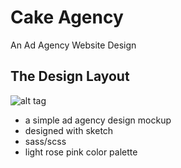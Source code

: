 # Cake Agency
An Ad Agency Website Design

## The Design Layout
![alt tag](https://cloud.githubusercontent.com/assets/16334022/21438687/3a66101e-c83f-11e6-9fb5-36d6ddcd1faa.png)

- a simple ad agency design mockup
- designed with sketch
- sass/scss
- light rose pink color palette

